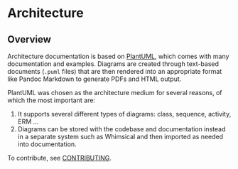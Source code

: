 # Architecture

## Overview

Architecture documentation is based on [PlantUML](https://plantuml.com/), which comes with many documentation and examples. Diagrams are created through text-based documents (`.puml` files) that are then rendered into an appropriate format like Pandoc Markdown to generate PDFs and HTML output.

PlantUML was chosen as the architecture medium for several reasons, of which the most important are:

1. It supports several different types of diagrams: class, sequence, activity, ERM ...
2. Diagrams can be stored with the codebase and documentation instead in a separate system such as Whimsical and then imported as needed into documentation.

To contribute, see [CONTRIBUTING](CONTRIBUTING.md).

